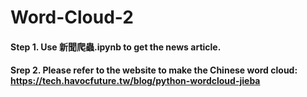 # Word-Cloud-2
#### Step 1. Use 新聞爬蟲.ipynb to get the news article. 
#### Srep 2. Please refer to the website to make the Chinese word cloud: https://tech.havocfuture.tw/blog/python-wordcloud-jieba 
